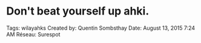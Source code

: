# Don't beat yourself up ahki.

Tags: wilayahks
Created by: Quentin Sombsthay
Date: August 13, 2015 7:24 AM
Réseau: Surespot